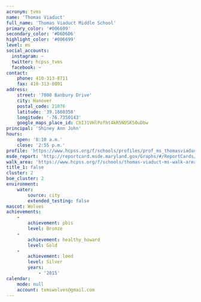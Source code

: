 ```yaml
---
acronym: tvms
name: 'Thomas Viaduct'
full_name: 'Thomas Viaduct Middle School'
primary_color: '#006699'
secondary_color: '#D6D6D6'
highlight_color: '#006699'
level: ms
social_accounts:
  instagram: ~
  twitter: hcpss_tvms
  facebook: ~
contact:
    phone: 410-313-8711
    fax: 410-313-8091
address:
    street: '7000 Banbury Drive'
    city: Hanover
    postal_code: 21076
    latitude: '39.1860358'
    longitude: '-76.7350143'
    google_maps_place_id: ChIJ1VHlPofht4kR5NUSK50uDbw
principal: 'Shiney Ann John'
hours:
    open: '8:10 a.m.'
    close: '2:55 p.m.'
profile: 'https://www.hcpss.org/f/schools/profiles/prof_ms_thomasviaduct.pdf'
msde_report: 'http://reportcard.msde.maryland.gov/Graphs/#/ReportCards/ReportCardSchool/1//1/13/0110/'
walk_area: 'https://www.hcpss.org/f/schools/thomas-viaduct-ms-walk-area.pdf'
title_1: false
cluster: 2
boe_cluster: 2
environment:
    water:
        source: city
        extended_testing: false
mascot: Wolves
achievements:
    -
        achievement: pbis
        level: Bronze
    -
        achievement: healthy_howard
        level: Gold
    -
        achievement: leed
        level: Silver
        years:
            - '2015'
calendar:
    mode: null
    account: tvmswolves@gmail.com
---
```

